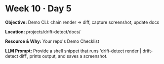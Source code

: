 # Week 10 · Day 5

**Objective:** Demo CLI: chain render → diff, capture screenshot, update docs

**Location:** projects/drift-detect/docs/

**Resource & Why:** Your repo's Demo Checklist

**LLM Prompt:** Provide a shell snippet that runs 'drift-detect render | drift-detect diff', prints output, and saves a screenshot.
